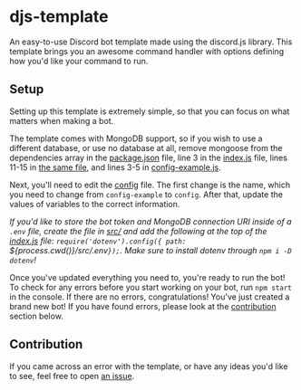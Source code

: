 # djs-template

An easy-to-use Discord bot template made using the discord.js library.
This template brings you an awesome command handler with options defining how you'd like your command to run.

## Setup

Setting up this template is extremely simple, so that you can focus on what matters when making a bot.


The template comes with MongoDB support, so if you wish to use a different database, or use no database at all, remove mongoose from the dependencies array in the [package.json](https://github.com/aanthr0/djs-template/blob/main/package.json) file, line 3 in the [index.js](https://github.com/aanthr0/djs-template/blob/main/src/index.js#L3) file, lines 11-15 in [the same file](https://github.com/aanthr0/djs-template/blob/main/index.js#L11-L15), and lines 3-5 in [config-example.js](https://github.com/aanthr0/djs-template/blob/main/src/config-example.js#L3-L5).

Next, you'll need to edit the [config](https://github.com/aanthr0/djs-template/blob/main/src/config-example.js) file.
The first change is the name, which you need to change from `config-example` to `config`.
After that, update the values of variables to the correct information.  

*If you'd like to store the bot token and MongoDB connection URI inside of a `.env` file, create the file in [src/](https://github.com/aanthr0/djs-template/tree/main/src) and add the following at the top of the [index.js](https://github.com/aanthr0/djs-template/blob/main/src/index.js) file: `require('dotenv').config({ path: `${process.cwd()}/src/.env`});`. Make sure to install dotenv through `npm i -D dotenv`!*

Once you've updated everything you need to, you're ready to run the bot!
To check for any errors before you start working on your bot, run `npm start` in the console.
If there are no errors, congratulations! You've just created a brand new bot!
If you have found errors, please look at the [contribution](https://github.com/aanthr0/djs-template/blob/main/README.md#contribution) section below.

## Contribution

If you came across an error with the template, or have any ideas you'd like to see, feel free to open [an issue](https://github.com/aanthr0/djs-template/issues).